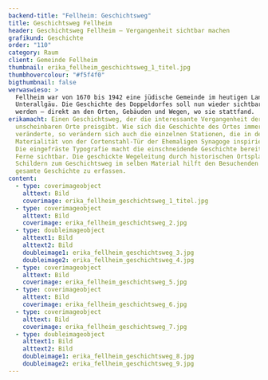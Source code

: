```yaml
---
backend-title: "Fellheim: Geschichtsweg"
title: Geschichtsweg Fellheim
header: Geschichtsweg Fellheim – Vergangenheit sichtbar machen
grafikund: Geschichte
order: "110"
category: Raum
client: Gemeinde Fellheim
thumbnail: erika_fellheim_geschichtsweg_1_titel.jpg
thumbhovercolour: "#f5f4f0"
bigthumbnail: false
werwaswieso: >
  Fellheim war von 1670 bis 1942 eine jüdische Gemeinde im heutigen Landkreis
  Unterallgäu. Die Geschichte des Doppeldorfes soll nun wieder sichtbar gemacht
  werden – direkt an den Orten, Gebäuden und Wegen, wo sie stattfand. 
erikamacht: Einen Geschichtsweg, der die interessante Vergangenheit der
  unscheinbaren Orte preisgibt. Wie sich die Geschichte des Ortes immer mehr
  veränderte, so verändern sich auch die einzelnen Stationen, die in der
  Materialität von der Cortenstahl-Tür der Ehemaligen Synagoge inspiriert sind.
  Die eingefräste Typografie macht die einschneidende Geschichte bereits aus der
  Ferne sichtbar. Die geschickte Wegeleitung durch historischen Ortsplan und
  Schildern zum Geschichtsweg im selben Material hilft den Besuchenden die
  gesamte Geschichte zu erfassen.
content:
  - type: coverimageobject
    alttext: Bild
    coverimage: erika_fellheim_geschichtsweg_1_titel.jpg
  - type: coverimageobject
    alttext: Bild
    coverimage: erika_fellheim_geschichtsweg_2.jpg
  - type: doubleimageobject
    alttext1: Bild
    alttext2: Bild
    doubleimage1: erika_fellheim_geschichtsweg_3.jpg
    doubleimage2: erika_fellheim_geschichtsweg_4.jpg
  - type: coverimageobject
    alttext: Bild
    coverimage: erika_fellheim_geschichtsweg_5.jpg
  - type: coverimageobject
    alttext: Bild
    coverimage: erika_fellheim_geschichtsweg_6.jpg
  - type: coverimageobject
    alttext: Bild
    coverimage: erika_fellheim_geschichtsweg_7.jpg
  - type: doubleimageobject
    alttext1: Bild
    alttext2: Bild
    doubleimage1: erika_fellheim_geschichtsweg_8.jpg
    doubleimage2: erika_fellheim_geschichtsweg_9.jpg
---
```

